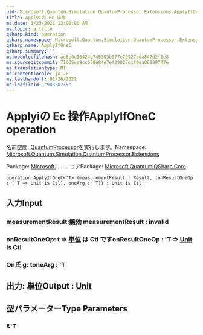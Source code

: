 ```yaml
---
uid: Microsoft.Quantum.Simulation.QuantumProcessor.Extensions.ApplyIfOneC
title: Applyiの Ec 操作
ms.date: 1/23/2021 12:00:00 AM
ms.topic: article
qsharp.kind: operation
qsharp.namespace: Microsoft.Quantum.Simulation.QuantumProcessor.Extensions
qsharp.name: ApplyIfOneC
qsharp.summary: ''
ms.openlocfilehash: ae6e0d16424e745303b377e70927cda847d2f1e8
ms.sourcegitcommit: 71605ea9cc630e84e7ef29027e1f0ea06299747e
ms.translationtype: MT
ms.contentlocale: ja-JP
ms.lasthandoff: 01/26/2021
ms.locfileid: "98858735"
---
```

# <a name="applyifonec-operation"></a><span data-ttu-id="c8058-102">Applyiの Ec 操作</span><span class="sxs-lookup"><span data-stu-id="c8058-102">ApplyIfOneC operation</span></span>

<span data-ttu-id="c8058-103">名前空間: [QuantumProcessor](xref:Microsoft.Quantum.Simulation.QuantumProcessor.Extensions)を実行します。</span><span class="sxs-lookup"><span data-stu-id="c8058-103">Namespace: [Microsoft.Quantum.Simulation.QuantumProcessor.Extensions](xref:Microsoft.Quantum.Simulation.QuantumProcessor.Extensions)</span></span>

<span data-ttu-id="c8058-104">Package: [Microsoft.](https://nuget.org/packages/Microsoft.Quantum.QSharp.Core) ....... コア</span><span class="sxs-lookup"><span data-stu-id="c8058-104">Package: [Microsoft.Quantum.QSharp.Core](https://nuget.org/packages/Microsoft.Quantum.QSharp.Core)</span></span>




```qsharp
operation ApplyIfOneC<'T> (measurementResult : Result, (onResultOneOp : ('T => Unit is Ctl), oneArg : 'T)) : Unit is Ctl
```


## <a name="input"></a><span data-ttu-id="c8058-105">入力</span><span class="sxs-lookup"><span data-stu-id="c8058-105">Input</span></span>

### <a name="measurementresult--__invalidresult__"></a><span data-ttu-id="c8058-106">measurementResult:__無効 <Result>__</span><span class="sxs-lookup"><span data-stu-id="c8058-106">measurementResult : __invalid<Result>__</span></span>




### <a name="onresultoneop--t--unit--is-ctl"></a><span data-ttu-id="c8058-107">onResultOneOp: t => [単位](xref:microsoft.quantum.lang-ref.unit)  は Ctl です</span><span class="sxs-lookup"><span data-stu-id="c8058-107">onResultOneOp : 'T => [Unit](xref:microsoft.quantum.lang-ref.unit)  is Ctl</span></span>




### <a name="onearg--t"></a><span data-ttu-id="c8058-108">On氏 g: t</span><span class="sxs-lookup"><span data-stu-id="c8058-108">oneArg : 'T</span></span>





## <a name="output--unit"></a><span data-ttu-id="c8058-109">出力: [単位](xref:microsoft.quantum.lang-ref.unit)</span><span class="sxs-lookup"><span data-stu-id="c8058-109">Output : [Unit](xref:microsoft.quantum.lang-ref.unit)</span></span>



## <a name="type-parameters"></a><span data-ttu-id="c8058-110">型パラメーター</span><span class="sxs-lookup"><span data-stu-id="c8058-110">Type Parameters</span></span>

### <a name="t"></a><span data-ttu-id="c8058-111">&</span><span class="sxs-lookup"><span data-stu-id="c8058-111">'T</span></span>

